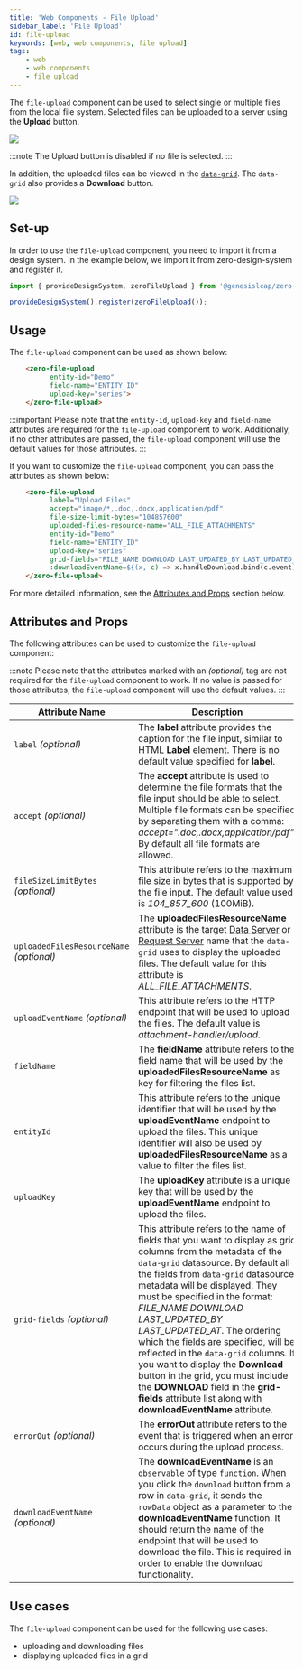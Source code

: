 ```yaml
---
title: 'Web Components - File Upload'
sidebar_label: 'File Upload'
id: file-upload
keywords: [web, web components, file upload]
tags:
    - web
    - web components
    - file upload
---
```


The `file-upload` component can be used to select single or multiple files from the local file system. Selected files can be uploaded to a server using the **Upload** button.

![](/img/file-upload-component-file-selected.PNG)

:::note 
The Upload button is disabled if no file is selected.
::: 

In addition, the uploaded files can be viewed in the [`data-grid`](../../grids/data-grid/). The `data-grid` also provides a **Download** button.

![](/img/file-upload-component.PNG)

## Set-up
In order to use the `file-upload` component, you need to import it from a design system. In the example below, we import it from zero-design-system and register it.

```ts
import { provideDesignSystem, zeroFileUpload } from '@genesislcap/zero-design-system';

provideDesignSystem().register(zeroFileUpload());
```

## Usage
The `file-upload` component can be used as shown below:

```html title="Basic example"
    <zero-file-upload     
          entity-id="Demo"
          field-name="ENTITY_ID"
          upload-key="series">
    </zero-file-upload>
```
:::important
Please note that the `entity-id`, `upload-key` and `field-name` attributes are required for the `file-upload` component to work. Additionally, if no other attributes are passed, the `file-upload` component will use the default values for those attributes.
:::

If you want to customize the `file-upload` component, you can pass the attributes as shown below:
```html title="Customized example"
    <zero-file-upload
          label="Upload Files"
          accept="image/*,.doc,.docx,application/pdf"
          file-size-limit-bytes="104857600"
          uploaded-files-resource-name="ALL_FILE_ATTACHMENTS"
          entity-id="Demo"
          field-name="ENTITY_ID"
          upload-key="series"
          grid-fields="FILE_NAME DOWNLOAD LAST_UPDATED_BY LAST_UPDATED_AT"
          :downloadEventName=${(x, c) => x.handleDownload.bind(c.event)}>
    </zero-file-upload>
```
For more detailed information, see the [Attributes and Props](#attributes-and-props) section below.

## Attributes and Props
The following attributes can be used to customize the `file-upload` component:

:::note
Please note that the attributes marked with an  _(optional)_ tag are not required for the `file-upload` component to work. If no value is passed for those attributes, the `file-upload` component will use the default values.
:::

| Attribute Name | Description | 
| --- | --- |
| `label` _(optional)_ | The **label** attribute provides the caption for the file input, similar to HTML **Label** element. There is no default value specified for **label**. | 
| `accept` _(optional)_ | The **accept** attribute is used to determine the file formats that the file input should be able to select. Multiple file formats can be specified by separating them with a comma: *accept=".doc,.docx,application/pdf"*. By default all file formats are allowed. |
|`fileSizeLimitBytes` _(optional)_| This attribute refers to the maximum file size in bytes that is supported by the file input. The default value used is *104_857_600* (100MiB).|
| `uploadedFilesResourceName` _(optional)_ | The **uploadedFilesResourceName** attribute is the target [Data Server](../../../../../server/data-server/introduction/) or [Request Server](../../../../../server/request-server/introduction/) name that the `data-grid` uses to display the uploaded files. The default value for this attribute is *ALL_FILE_ATTACHMENTS*. |
|`uploadEventName` _(optional)_ | This attribute refers to the HTTP endpoint that will be used to upload the files. The default value is *attachment-handler/upload*. |
|`fieldName` | The **fieldName** attribute refers to the field name that will be used by the **uploadedFilesResourceName** as key for filtering the files list. |
| `entityId` | This attribute refers to the unique identifier that will be used by the **uploadEventName** endpoint to upload the files. This unique identifier will also be used by **uploadedFilesResourceName** as a value to filter the files list. |
| `uploadKey` | The **uploadKey** attribute is a unique key that will be used by the **uploadEventName** endpoint to upload the files. |
| `grid-fields` _(optional)_ | This attribute refers to the name of fields that you want to display as grid columns from the metadata of the `data-grid` datasource. By default all the fields from `data-grid` datasource metadata will be displayed. They must be specified in the format: *FILE_NAME DOWNLOAD LAST_UPDATED_BY LAST_UPDATED_AT*. The ordering which the fields are specified, will be reflected in the `data-grid` columns. If you want to display the **Download** button in the grid, you must include the **DOWNLOAD** field in the **grid-fields** attribute list along with **downloadEventName** attribute. |
| `errorOut` _(optional)_ | The **errorOut** attribute refers to the event that is triggered when an error occurs during the upload process. |
| `downloadEventName` _(optional)_ |The **downloadEventName** is an `observable` of type `function`. When you click the `download` button from a row in `data-grid`, it sends the `rowData` object as a parameter to the **downloadEventName** function. It should return the name of the endpoint that will be used to download the file. This is required in order to enable the download functionality. | 
## Use cases

The `file-upload` component can be used for the following use cases:

* uploading and downloading files
* displaying uploaded files in a grid
